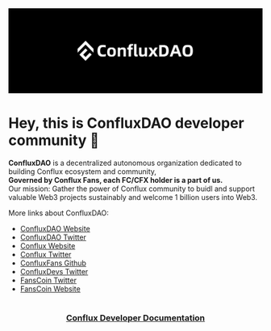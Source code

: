 <img src="../images/ConfluxDAO.png" />

# Hey, this is ConfluxDAO developer community 👋

**ConfluxDAO** is a decentralized autonomous organization dedicated to building Conflux ecosystem and community, <br/> **Governed by Conflux Fans, each FC/CFX holder is a part of us.**
<br/>Our mission: Gather the power of Conflux community to buidl and support valuable Web3 projects sustainably and welcome 1 billion users into Web3.

More links about ConfluxDAO:
 - [ConfluxDAO Website](https://confluxdao.org/)
 - [ConfluxDAO Twitter](https://twitter.com/ConfluxDAO) 
 - [Conflux Website](https://confluxnetwork.org)
 - [Conflux Twitter](https://x.com/conflux-chain)
 - [ConfluxFans Github](https://github.com/conflux-fans)
 - [ConfluxDevs Twitter](https://x.com/confluxdevs)
 - [FansCoin Twitter](https://x.com/fanscoin)
 - [FansCoin Website](https://fanscoin.org)

<h1></h1>
<h3 align='center'>
  <a href="https://confluxdocs.com/">
    Conflux Developer Documentation
  </a>
</h3>

<!--
[![Join our Discord server!](https://invidget.switchblade.xyz/confluxDAO)](http://discord.gg/confluxDAO)


## General Repos

- [ConfluxDAO Developer Guide](https://github.com/lxdao-official/LXDAO-Developer-Guide) is for developers.
- [ConfluxDAO Buidler Card Contracts](https://github.com/lxdao-official/buidler-card-contracts)


## Projects

* **Project#000 FansCoin**: [Website](https://fanscoin.org/) | [Project Page](https://x.com/fanscoin) | [Website Code](https://github.com/lxdao-official/gclx-official) | [Contracts](https://github.com/Conflux-Chain/fc-contract) | 
* **Project#001 ConfluxDocs**: [Website](https://confluxdocs.com/) | [Project Page](https://lxdao.io/projects/001) | [Website Code](https://github.com/lxdao-official/donate3-website-new) | [Backend Code](https://github.com/lxdao-official/myfirstnft-backend) | [Contacts](https://github.com/lxdao-official/myfirstnft-contract)
* **Project#002 Cfxscriptions**: [Website](https://myfirstnft.info/) | [Project Page](https://lxdao.io/projects/001) | [Website Code](https://github.com/lxdao-official/donate3-website-new) | [Backend Code](https://github.com/lxdao-official/myfirstnft-backend) | [Contacts](https://github.com/lxdao-official/myfirstnft-contract)
* **Project#003 FansCoin-Bridge**: [Website](https://myfirstnft.info/) | [Project Page](https://lxdao.io/projects/001) | [Website Code](https://github.com/lxdao-official/donate3-website-new) | [Backend Code](https://github.com/lxdao-official/myfirstnft-backend) | [Contacts](https://github.com/lxdao-official/myfirstnft-contract)
* **Project#004 ConfluxHub**: [Website](https://confluxhub.io/) | [Project Page](https://lxdao.io/projects/001) | [Website Code](https://github.com/lxdao-official/donate3-website-new) | [Backend Code](https://github.com/lxdao-official/myfirstnft-backend) | [Contacts](https://github.com/lxdao-official/myfirstnft-contract)
-->

